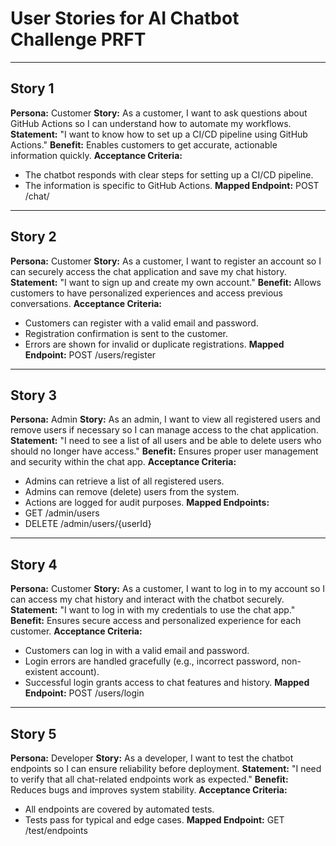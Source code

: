 # User Stories for AI Chatbot Challenge PRFT

---

## Story 1
**Persona:** Customer
**Story:** As a customer, I want to ask questions about GitHub Actions so I can understand how to automate my workflows.
**Statement:** "I want to know how to set up a CI/CD pipeline using GitHub Actions."
**Benefit:** Enables customers to get accurate, actionable information quickly.
**Acceptance Criteria:**
- The chatbot responds with clear steps for setting up a CI/CD pipeline.
- The information is specific to GitHub Actions.
**Mapped Endpoint:** POST /chat/

---


## Story 2
**Persona:** Customer
**Story:** As a customer, I want to register an account so I can securely access the chat application and save my chat history.
**Statement:** "I want to sign up and create my own account."
**Benefit:** Allows customers to have personalized experiences and access previous conversations.
**Acceptance Criteria:**
- Customers can register with a valid email and password.
- Registration confirmation is sent to the customer.
- Errors are shown for invalid or duplicate registrations.
**Mapped Endpoint:** POST /users/register

---


## Story 3
**Persona:** Admin
**Story:** As an admin, I want to view all registered users and remove users if necessary so I can manage access to the chat application.
**Statement:** "I need to see a list of all users and be able to delete users who should no longer have access."
**Benefit:** Ensures proper user management and security within the chat app.
**Acceptance Criteria:**
- Admins can retrieve a list of all registered users.
- Admins can remove (delete) users from the system.
- Actions are logged for audit purposes.
**Mapped Endpoints:**
- GET /admin/users
- DELETE /admin/users/{userId}

---


## Story 4
**Persona:** Customer
**Story:** As a customer, I want to log in to my account so I can access my chat history and interact with the chatbot securely.
**Statement:** "I want to log in with my credentials to use the chat app."
**Benefit:** Ensures secure access and personalized experience for each customer.
**Acceptance Criteria:**
- Customers can log in with a valid email and password.
- Login errors are handled gracefully (e.g., incorrect password, non-existent account).
- Successful login grants access to chat features and history.
**Mapped Endpoint:** POST /users/login

---

## Story 5
**Persona:** Developer
**Story:** As a developer, I want to test the chatbot endpoints so I can ensure reliability before deployment.
**Statement:** "I need to verify that all chat-related endpoints work as expected."
**Benefit:** Reduces bugs and improves system stability.
**Acceptance Criteria:**
- All endpoints are covered by automated tests.
- Tests pass for typical and edge cases.
**Mapped Endpoint:** GET /test/endpoints
